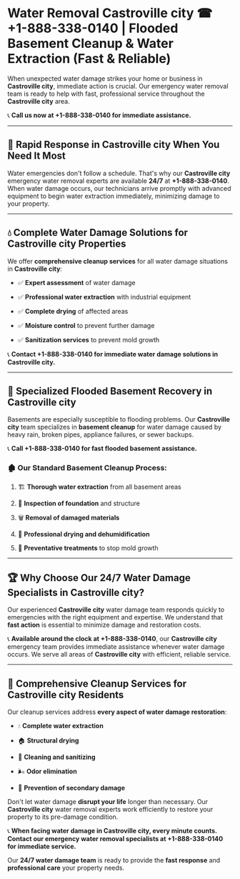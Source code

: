 # Water Removal Castroville city ☎ +1-888-338-0140 | Flooded Basement Cleanup & Water Extraction (Fast & Reliable)

When unexpected water damage strikes your home or business in **Castroville city**, immediate action is crucial. Our emergency water removal team is ready to help with fast, professional service throughout the **Castroville city** area. 

📞 **Call us now at +1-888-338-0140 for immediate assistance.**
---
## 🚀 Rapid Response in Castroville city When You Need It Most
Water emergencies don't follow a schedule. That's why our **Castroville city** emergency water removal experts are available **24/7** at **+1-888-338-0140**. When water damage occurs, our technicians arrive promptly with advanced equipment to begin water extraction immediately, minimizing damage to your property.
---
## 💧 Complete Water Damage Solutions for Castroville city Properties
We offer **comprehensive cleanup services** for all water damage situations in **Castroville city**:
- ✅ **Expert assessment** of water damage  
- ✅ **Professional water extraction** with industrial equipment  
- ✅ **Complete drying** of affected areas  
- ✅ **Moisture control** to prevent further damage  
- ✅ **Sanitization services** to prevent mold growth  
📞 **Contact +1-888-338-0140 for immediate water damage solutions in Castroville city.**
---
## 🌊 Specialized Flooded Basement Recovery in Castroville city
Basements are especially susceptible to flooding problems. Our **Castroville city** team specializes in **basement cleanup** for water damage caused by heavy rain, broken pipes, appliance failures, or sewer backups. 
📞 **Call +1-888-338-0140 for fast flooded basement assistance.**
### 🏚️ Our Standard Basement Cleanup Process:
1. 🏗️ **Thorough water extraction** from all basement areas  
2. 🔎 **Inspection of foundation** and structure  
3. 🗑️ **Removal of damaged materials**  
4. 💨 **Professional drying and dehumidification**  
5. 🚫 **Preventative treatments** to stop mold growth  
---
## 🏆 Why Choose Our 24/7 Water Damage Specialists in Castroville city?
Our experienced **Castroville city** water damage team responds quickly to emergencies with the right equipment and expertise. We understand that **fast action** is essential to minimize damage and restoration costs.
📞 **Available around the clock at +1-888-338-0140**, our **Castroville city** emergency team provides immediate assistance whenever water damage occurs. We serve all areas of **Castroville city** with efficient, reliable service.
---
## 🧹 Comprehensive Cleanup Services for Castroville city Residents
Our cleanup services address **every aspect of water damage restoration**:
- 💧 **Complete water extraction**  
- 🏠 **Structural drying**  
- 🧼 **Cleaning and sanitizing**  
- 🌬️ **Odor elimination**  
- 🚫 **Prevention of secondary damage**  
Don't let water damage **disrupt your life** longer than necessary. Our **Castroville city** water removal experts work efficiently to restore your property to its pre-damage condition.
📞 **When facing water damage in Castroville city, every minute counts. Contact our emergency water removal specialists at +1-888-338-0140 for immediate service.**
Our **24/7 water damage team** is ready to provide the **fast response** and **professional care** your property needs.
